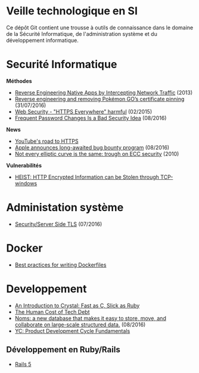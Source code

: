# Veille technologique en SI

Ce dépôt Git contient une trousse à outils de connaissance dans le domaine de la Sécurité Informatique,
de l'administration système et du développement informatique.

# Securité Informatique

**Méthodes**

- [Reverse Engineering Native Apps by Intercepting Network Traffic](http://nickfishman.com/post/50557873036/reverse-engineering-native-apps-by-intercepting-network) (2013)
- [Reverse engineering and removing Pokémon GO’s certificate pinning](https://eaton-works.com/2016/07/31/reverse-engineering-and-removing-pokemon-gos-certificate-pinning/) (31/07/2016)
- [Web Security - "HTTPS Everywhere" harmful](https://www.w3.org/DesignIssues/Security-NotTheS.html) (02/2015)
- [Frequent Password Changes Is a Bad Security Idea](https://www.schneier.com/blog/archives/2016/08/frequent_passwo.html) (08/2016)

**News**

- [YouTube's road to HTTPS ](https://youtube-eng.blogspot.fr/2016/08/youtubes-road-to-https.html)
- [Apple announces long-awaited bug bounty program](https://techcrunch.com/2016/08/04/apple-announces-long-awaited-bug-bounty-program/) (08/2016)
- [Not every elliptic curve is the same: trough on ECC security](http://infosecurity.ch/20100926/not-every-elliptic-curve-is-the-same-trough-on-ecc-security/) (2010)

**Vulnerabilités**

- [HEIST: HTTP Encrypted Information can be Stolen through TCP-windows](https://tom.vg/papers/heist_blackhat2016.pdf)

# Administation système

- [Security/Server Side TLS](https://wiki.mozilla.org/Security/Server_Side_TLS) (07/2016)

# Docker

- [Best practices for writing Dockerfiles](https://docs.docker.com/engine/userguide/eng-image/dockerfile_best-practices/)

# Developpement

- [An Introduction to Crystal: Fast as C, Slick as Ruby](https://blog.codeship.com/an-introduction-to-crystal-fast-as-c-slick-as-ruby/)
- [The Human Cost of Tech Debt](http://www.daedtech.com/human-cost-tech-debt/)
- [Noms: a new database that makes it easy to store, move, and collaborate on large-scale structured data.](https://medium.com/@aboodman/noms-init-98b7f0c3566#.3m5ju0dbh) (08/2016)
- [YC: Product Development Cycle Fundamentals](http://themacro.com/articles/2016/08/product-development-cycle-fundamentals/)

## Développement en Ruby/Rails

- [Rails 5](http://blog.bigbinary.com/categories/Rails-5)